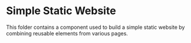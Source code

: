 # Simple Static Website

This folder contains a component used to build a simple static website by combining reusable elements from various pages.
